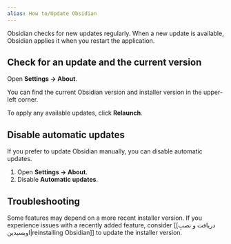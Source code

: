 ```yaml
---
alias: How to/Update Obsidian
---
```


Obsidian checks for new updates regularly. When a new update is available, Obsidian applies it when you restart the application.

## Check for an update and the current version

Open **Settings → About**.

You can find the current Obsidian version and installer version in the upper-left corner.

To apply any available updates, click **Relaunch**.

## Disable automatic updates

If you prefer to update Obsidian manually, you can disable automatic updates.

1. Open **Settings → About**.
2. Disable **Automatic updates**.

## Troubleshooting

Some features may depend on a more recent installer version. If you experience issues with a recently added feature, consider [[دریافت و نصبِ اوبسیدین|reinstalling Obsidian]] to update the installer version.
